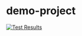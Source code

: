 # demo-project

[![Test Results](https://gist.githubusercontent.com/SebastianGredal/f48a1cfcf5fd6fd72485130923682c5a/raw/demo-project.svg)](https://gist.githubusercontent.com/SebastianGredal/f48a1cfcf5fd6fd72485130923682c5a/raw/demo-project.svg)
